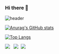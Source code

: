 ### Hi there 👋

<!--
**gimgiyeong052/gimgiyeong052** is a ✨ _special_ ✨ repository because its `README.md` (this file) appears on your GitHub profile.

Here are some ideas to get you started:

- 🔭 I’m currently working on ...
- 🌱 I’m currently learning ...
- 👯 I’m looking to collaborate on ...
- 🤔 I’m looking for help with ...
- 💬 Ask me about ...
- 📫 How to reach me: ...
- 😄 Pronouns: ...
- ⚡ Fun fact: ...
-->

![header](https://capsule-render.vercel.app/api?type=waving&height=180&text=Front-End%20개발자%20김기영&fontAlign=50&fontAlignY=40&color=gradient)

[![Anurag's GitHub stats](https://github-readme-stats.vercel.app/api?username=gimgiyeong052)](https://github.com/gyeongisung/github-readme-stats)

[![Top Langs](https://github-readme-stats.vercel.app/api/top-langs/?username=gimgiyeong052)](https://github.com/gyeongisung/github-readme-stats)

<img src="https://img.shields.io/badge/React-61DAFB?style=flat&logo=React&logoColor=white"/> &nbsp;&nbsp;<img src="https://img.shields.io/badge/JavaScript-F7DF1E?style=flat&logo=JavaScript&logoColor=white"/>&nbsp;&nbsp;<img src="https://img.shields.io/badge/HTML-E34F26?style=flat&logo=HTMLt&logoColor=white"/>
